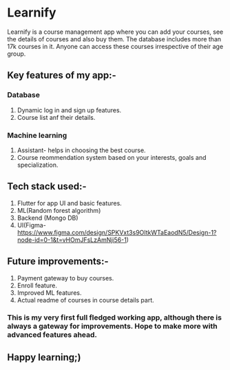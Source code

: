 # Learnify
Learnify is a course management app where you can add your courses, see the details of courses and also buy them.
The database includes more than 17k courses in it.
Anyone can access these courses irrespective of their age group.

## Key features of my app:-
### Database 
1. Dynamic log in and sign up features.
2. Course list anf their details.
### Machine learning
1. Assistant- helps in choosing the best course.
2. Course reommendation system based on your interests, goals and specialization.

## Tech stack used:-
1. Flutter for app UI and basic features.
2. ML(Random forest algorithm)
3. Backend (Mongo DB)
4. UI(Figma- https://www.figma.com/design/SPKVxt3s9OItkWTaEaodN5/Design-1?node-id=0-1&t=vHOmJFsLzAmNji56-1)

## Future improvements:-
1. Payment gateway to buy courses.
2. Enroll feature.
3. Improved ML features.
4. Actual readme of courses in course details part.

### This is my very first full fledged working app, although there is always a gateway for improvements. Hope to make more with advanced features ahead.
## Happy learning;)
